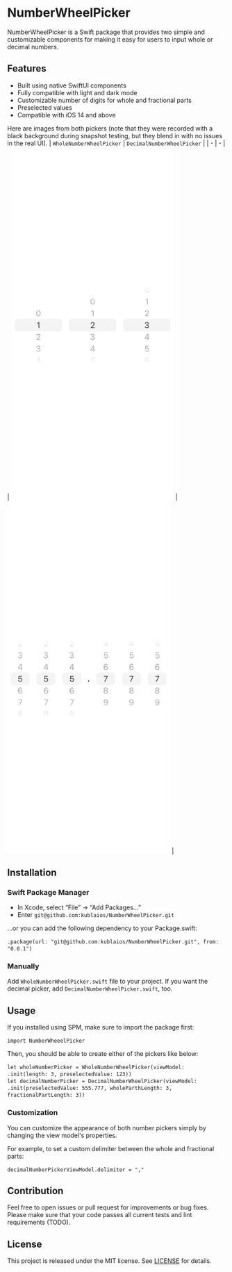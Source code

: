 # NumberWheelPicker

NumberWheelPicker is a Swift package that provides two simple and customizable components for making it easy for users to input whole or decimal numbers.

## Features
- Built using native SwiftUI components
- Fully compatible with light and dark mode
- Customizable number of digits for whole and fractional parts
- Preselected values
- Compatible with iOS 14 and above

Here are images from both pickers (note that they were recorded with a black background during snapshot testing, but they blend in with no issues in the real UI).
| `WholeNumberWheelPicker` | `DecimalNumberWheelPicker` |
| - | - |
| <img src="Tests/NumberWheelPickerTests/__snapshots__/WholeNumberWheelPicker_testPreselectedValue.png" alt="Whole number wheel picker" width="375"> | <img src="Tests/NumberWheelPickerTests/__snapshots__/DecimalNumberWheelPicker_testPreselectedValue.png" alt="Decimal number wheel picker" width="375"> |

## Installation
### Swift Package Manager
- In Xcode, select “File” → “Add Packages...”
- Enter `git@github.com:kublaios/NumberWheelPicker.git`

...or you can add the following dependency to your Package.swift:
```
.package(url: "git@github.com:kublaios/NumberWheelPicker.git", from: "0.0.1")
```

### Manually
Add `WholeNumberWheelPicker.swift` file to your project. If you want the decimal picker, add `DecimalNumberWheelPicker.swift`, too.

## Usage
If you installed using SPM, make sure to import the package first:
```
import NumberWheeelPicker
```

Then, you should be able to create either of the pickers like below:
```
let wholeNumberPicker = WholeNumberWheelPicker(viewModel: .init(length: 3, preselectedValue: 123))
let decimalNumberPicker = DecimalNumberWheelPicker(viewModel: .init(preselectedValue: 555.777, wholeParthLength: 3, fractionalPartLength: 3))
```

### Customization
You can customize the appearance of both number pickers simply by changing the view model's properties.

For example, to set a custom delimiter between the whole and fractional parts:
```
decimalNumberPickerViewModel.delimiter = ","
```

## Contribution
Feel free to open issues or pull request for improvements or bug fixes. Please make sure that your code passes all current tests and lint requirements (TODO).

## License
This project is released under the MIT license. See [LICENSE](LICENSE) for details.
